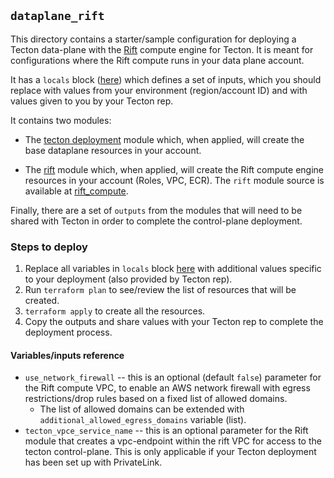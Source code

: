 ## `dataplane_rift`

This directory contains a starter/sample configuration for deploying a Tecton data-plane with the [Rift](https://docs.tecton.ai/docs/introduction/compute-in-tecton#rift-public-preview) compute engine for Tecton. It is meant for configurations where the Rift compute runs in your data plane account.

It has a `locals` block ([here](./infrastructure.tf#L15)) which defines a set of inputs, which you should replace with values from your environment (region/account ID) and with values given to you by your Tecton rep.

It contains two modules:

* The [tecton deployment](./infrastructure.tf#L38) module which, when applied, will create the base dataplane resources in your account.

* The [rift](./infrastructure.tf#L48) module which, when applied, will create the Rift compute engine resources in your account (Roles, VPC, ECR). The `rift` module source is available at [rift_compute](../../rift_compute/).

Finally, there are a set of `outputs` from the modules that will need to be shared with Tecton in order to complete the control-plane deployment.

### Steps to deploy

1. Replace all variables in `locals` block [here](./infrastructure.tf#L15) with additional values specific to your deployment (also provided by Tecton rep).
3. Run `terraform plan` to see/review the list of resources that will be created.
4. `terraform apply` to create all the resources.
5.  Copy the outputs and share values with your Tecton rep to complete the deployment process.


#### Variables/inputs reference
* `use_network_firewall` -- this is an optional (default `false`) parameter for the Rift compute VPC, to enable an AWS network firewall with egress restrictions/drop rules based on a fixed list of allowed domains.
  * The list of allowed domains can be extended with `additional_allowed_egress_domains` variable (list).
* `tecton_vpce_service_name` -- this is an optional parameter for the Rift module that creates a vpc-endpoint within the rift VPC for access to the tecton control-plane. This is only applicable if your Tecton deployment has been set up with PrivateLink.
